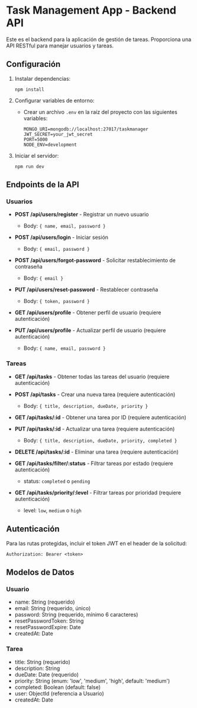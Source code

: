 # Task Management App - Backend API

Este es el backend para la aplicación de gestión de tareas. Proporciona una API RESTful para manejar usuarios y tareas.

## Configuración

1. Instalar dependencias:
   ```
   npm install
   ```

2. Configurar variables de entorno:
   - Crear un archivo `.env` en la raíz del proyecto con las siguientes variables:
     ```
     MONGO_URI=mongodb://localhost:27017/taskmanager
     JWT_SECRET=your_jwt_secret
     PORT=5000
     NODE_ENV=development
     ```

3. Iniciar el servidor:
   ```
   npm run dev
   ```

## Endpoints de la API

### Usuarios

- **POST /api/users/register** - Registrar un nuevo usuario
  - Body: `{ name, email, password }`

- **POST /api/users/login** - Iniciar sesión
  - Body: `{ email, password }`

- **POST /api/users/forgot-password** - Solicitar restablecimiento de contraseña
  - Body: `{ email }`

- **PUT /api/users/reset-password** - Restablecer contraseña
  - Body: `{ token, password }`

- **GET /api/users/profile** - Obtener perfil de usuario (requiere autenticación)

- **PUT /api/users/profile** - Actualizar perfil de usuario (requiere autenticación)
  - Body: `{ name, email, password }`

### Tareas

- **GET /api/tasks** - Obtener todas las tareas del usuario (requiere autenticación)

- **POST /api/tasks** - Crear una nueva tarea (requiere autenticación)
  - Body: `{ title, description, dueDate, priority }`

- **GET /api/tasks/:id** - Obtener una tarea por ID (requiere autenticación)

- **PUT /api/tasks/:id** - Actualizar una tarea (requiere autenticación)
  - Body: `{ title, description, dueDate, priority, completed }`

- **DELETE /api/tasks/:id** - Eliminar una tarea (requiere autenticación)

- **GET /api/tasks/filter/:status** - Filtrar tareas por estado (requiere autenticación)
  - status: `completed` o `pending`

- **GET /api/tasks/priority/:level** - Filtrar tareas por prioridad (requiere autenticación)
  - level: `low`, `medium` o `high`

## Autenticación

Para las rutas protegidas, incluir el token JWT en el header de la solicitud:

```
Authorization: Bearer <token>
```

## Modelos de Datos

### Usuario
- name: String (requerido)
- email: String (requerido, único)
- password: String (requerido, mínimo 6 caracteres)
- resetPasswordToken: String
- resetPasswordExpire: Date
- createdAt: Date

### Tarea
- title: String (requerido)
- description: String
- dueDate: Date (requerido)
- priority: String (enum: 'low', 'medium', 'high', default: 'medium')
- completed: Boolean (default: false)
- user: ObjectId (referencia a Usuario)
- createdAt: Date